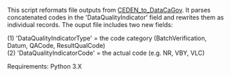 This script reformats file outputs from [CEDEN_to_DataCaGov](https://github.com/CAWaterBoardDataCenter/CEDEN_to_DataCAGov). It parses concatenated codes in the 'DataQualityIndicator' field and rewrites them as individual records. The ouput file includes two new fields: 

(1) 'DataQualityIndicatorType'  = the code category (BatchVerification, Datum, QACode, ResultQualCode)<br />
(2) 'DataQualityIndicatorCode'  = the actual code (e.g. NR, VBY, VLC)

Requirements: Python 3.X
